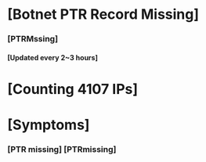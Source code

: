 # [Botnet PTR Record Missing]
### [PTRMssing]
#### [Updated every 2~3 hours]

# [Counting 4107 IPs]

# [Symptoms] 
###   [PTR missing] [PTRmissing]
